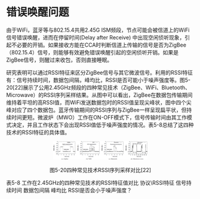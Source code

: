 # 错误唤醒问题
由于WiFi，蓝牙等与802.15.4共用2.45G ISM频段，节点可能会被信道上的WiFi信号错误唤醒，进而在停留时间(Delay after Receive) 中出现空闲侦听现象，引起不必要的开销。如果接收方能在CCA时判断信道上传输的信号是否为ZigBee（802.15.4）信号，则能够有效避免错误唤醒引起的空闲侦听开销。如果是ZigBee信号，则醒过来收包，否则直接睡眠。

研究表明可以通过RSSI特征来区分ZigBee信号与其它微波信号。利用的RSSI特征有：信号持续时间，数据包间隔，峰均比，RSSI是否可能小于噪声强度等。图5-20[22]展示了公用2.45GHz频段的四种常见技术（ZigBee、WiFi、Bluetooth、Microwave）的RSSI序列采样结果。从图中可以看出，ZigBee在数据包传输期间维持着平坦的高RSSI值，而WiFi发送数据包时的RSSI值呈现尖峰状，图中四个尖峰对应了四个数据包。蓝牙传输期间的RSSI序列与ZigBee一样呈现扁平状，但持续时间更短。微波炉（MWO）工作在ON-OFF模式下，信号传输时间由其工作模式决定，并且工作状态下会出现RSSI值低于噪声强度的情况。表5-8总结了这四种技术的RSSI特征的具体值。

<div align=center>
<img src=".\pics\fig5-常见技术RSSI序列对比.png" width="50%">

图5-20四种常见技术RSSI序列采样对比[22]
</div>

表5-8 工作在2.45GHz的四种常见技术的RSSI特征值对比
协议\RSSI特征	信号持续时间	数据包间隔	峰均比	RSSI是否会小于噪声强度？

